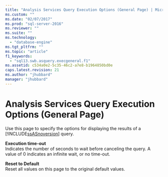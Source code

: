 ```yaml
---
title: "Analysis Services Query Execution Options (General Page) | Microsoft Docs"
ms.custom: ""
ms.date: "02/07/2017"
ms.prod: "sql-server-2016"
ms.reviewer: ""
ms.suite: ""
ms.technology: 
  - "database-engine"
ms.tgt_pltfrm: ""
ms.topic: "article"
f1_keywords: 
  - "sql13.swb.asquery.execgeneral.f1"
ms.assetid: c534a0e2-5c35-46c2-a7e8-b1964850bd0e
caps.latest.revision: 21
ms.author: "jhubbard"
manager: "jhubbard"
---
```

# Analysis Services Query Execution Options (General Page)
  Use this page to specify the options for displaying the results of a [!INCLUDE[ssASnoversion](../a9notintoc/includes/ssasnoversion-md.md)] query.  
  
 **Execution time-out**  
 Indicates the number of seconds to wait before canceling the query. A value of 0 indicates an infinite wait, or no time-out.  
  
 **Reset to Default**  
 Reset all values on this page to the original default values.  
  
  